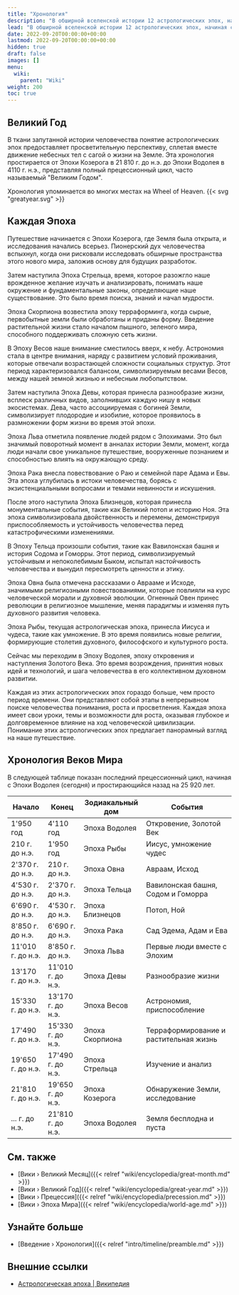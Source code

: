 ```yaml
---
title: "Хронология"
description: "В обширной вселенской истории 12 астрологических эпох, начиная с Эпохи Козерога в 21 810 г. до н.э. и заканчивая Эпохой Водолея в 4110 г. н.э., предоставляют увлекательную перспективу на человеческую цивилизацию. Эпохи отражают полный прецессионный цикл, часто называемый Великим Годом, циклом, который определяет развитие событий и эволюцию сознания на Земле. Каждая эпоха означает определенную эру, принося свои собственные темы и уроки. Эпоха Козерога отметила открытие и исследование Земли. Стрелец стимулировал исследования и анализ, в то время как Скорпион привел к терраформированию и размножению растительной жизни. В эпоху Весов человечество сосредоточилось на астрономии и размещении, а за ней последовала эпоха Девы, которая увидела разнообразие жизни. Эпоха Льва свидетельствовала о появлении людей рядом с Элохимами, а за ней последовала эпоха Рака, отмечающая эру Рая и историю Адама и Евы. Последующие эпохи несли в себе значительные религиозные и исторические вехи, от потопа в эпохе Близнецов до событий, таких как Вавилонская башня, Содом и Гоморра в Тельце и Авраам и Исход в Овне. Эпоха Рыбы наблюдала появление Иисуса с чудесами, такими как умножение, что привело к настоящей Эпохе Водолея, символизирующей откровение и наступление Золотого Века. Эти эпохи представляют собой не только периоды времени, но и величественное космическое путешествие, которое человечество предпринимает в своем стремлении к духовному росту и просветлению."
lead: "В обширной вселенской истории 12 астрологических эпох, начиная с Эпохи Козерога в 21 810 г. до н.э. и заканчивая Эпохой Водолея в 4110 г. н.э., предоставляют увлекательную перспективу на человеческую цивилизацию. Эпохи отражают полный прецессионный цикл, часто называемый Великим Годом, циклом, который определяет развитие событий и эволюцию сознания на Земле. Каждая эпоха означает определенную эру, принося свои собственные темы и уроки. Эпоха Козерога отметила открытие и исследование Земли. Стрелец стимулировал исследования и анализ, в то время как Скорпион привел к терраформированию и размножению растительной жизни. В эпоху Весов человечество сосредоточилось на астрономии и размещении, а за ней последовала эпоха Девы, которая увидела разнообразие жизни. Эпоха Льва свидетельствовала о появлении людей рядом с Элохимами, а за ней последовала эпоха Рака, отмечающая эру Рая и историю Адама и Евы. Последующие эпохи несли в себе значительные религиозные и исторические вехи, от потопа в эпохе Близнецов до событий, таких как Вавилонская башня, Содом и Гоморра в Тельце и Авраам и Исход в Овне. Эпоха Рыбы наблюдала появление Иисуса с чудесами, такими как умножение, что привело к настоящей Эпохе Водолея, символизирующей откровение и наступление Золотого Века. Эти эпохи представляют собой не только периоды времени, но и величественное космическое путешествие, которое человечество предпринимает в своем стремлении к духовному росту и просветлению."
date: 2022-09-20T00:00:00+00:00
lastmod: 2022-09-20T00:00:00+00:00
hidden: true
draft: false
images: []
menu:
  wiki:
    parent: "Wiki"
weight: 200
toc: true
---
```


## Великий Год

В ткани запутанной истории человечества понятие астрологических эпох предоставляет просветительную перспективу, сплетая вместе движение небесных тел с сагой о жизни на Земле. Эта хронология простирается от Эпохи Козерога в 21 810 г. до н.э. до Эпохи Водолея в 4110 г. н.э., представляя полный прецессионный цикл, часто называемый "Великим Годом".

Хронология упоминается во многих местах на Wheel of Heaven. {{< svg "greatyear.svg" >}}

## Каждая Эпоха

Путешествие начинается с Эпохи Козерога, где Земля была открыта, и исследования начались всерьез. Пионерский дух человечества вспыхнул, когда они рисковали исследовать обширные пространства этого нового мира, заложив основу для будущих разработок.

Затем наступила Эпоха Стрельца, время, которое разожгло наше врожденное желание изучать и анализировать, понимать наше окружение и фундаментальные законы, определяющие наше существование. Это было время поиска, знаний и начал мудрости.

Эпоха Скорпиона возвестила эпоху терраформинга, когда сырые, первобытные земли были обработаны и приданы форму. Введение растительной жизни стало началом пышного, зеленого мира, способного поддерживать сложную сеть жизни.

В Эпоху Весов наше внимание сместилось вверх, к небу. Астрономия стала в центре внимания, наряду с развитием условий проживания, которые отвечали возрастающей сложности социальных структур. Этот период характеризовался балансом, символизируемым весами Весов, между нашей земной жизнью и небесным любопытством.

Затем наступила Эпоха Девы, которая принесла разнообразие жизни, всплеск различных видов, заполнивших каждую нишу в новых экосистемах. Дева, часто ассоциируемая с богиней Земли, символизирует плодородие и изобилие, которое проявилось в размножении форм жизни во время этой эпохи.

Эпоха Льва отметила появление людей рядом с Элохимами. Это был значимый поворотный момент в анналах истории Земли, момент, когда люди начали свое уникальное путешествие, вооруженные познанием и способностью влиять на окружающую среду.

Эпоха Рака внесла повествование о Раю и семейной паре Адама и Евы. Эта эпоха углубилась в истоки человечества, борясь с экзистенциальными вопросами и темами невинности и искушения.

После этого наступила Эпоха Близнецов, которая принесла монументальные события, такие как Великий потоп и историю Ноя. Эта эпоха символизировала двойственность и перемены, демонстрируя приспособляемость и устойчивость человечества перед катастрофическими изменениями.

В Эпоху Тельца произошли события, такие как Вавилонская башня и история Содома и Гоморры. Этот период, символизируемый устойчивым и непоколебимым Быком, испытал настойчивость человечества и вынудил пересмотреть ценности и этику.

Эпоха Овна была отмечена рассказами о Аврааме и Исходе, значимыми религиозными повествованиями, которые повлияли на курс человеческой морали и духовной эволюции. Огненный Овен принес революции в религиозное мышление, меняя парадигмы и изменяя путь духовного развития человека.

Эпоха Рыбы, текущая астрологическая эпоха, принесла Иисуса и чудеса, такие как умножение. В это время появились новые религии, формирующие столетия духовного, философского и культурного роста.

Сейчас мы переходим в Эпоху Водолея, эпоху откровения и наступления Золотого Века. Это время возрождения, принятия новых идей и технологий, и шага человечества в его коллективном духовном развитии.

Каждая из этих астрологических эпох гораздо больше, чем просто период времени. Они представляют собой этапы в непрерывном поиске человечества понимания, роста и просветления. Каждая эпоха имеет свои уроки, темы и возможности для роста, оказывая глубокое и долговременное влияние на ход человеческой цивилизации. Понимание этих астрологических эпох предлагает панорамный взгляд на наше путешествие.

## Хронология Веков Мира

В следующей таблице показан последний прецессионный цикл, начиная с Эпохи Водолея (сегодня) и простирающийся назад на 25 920 лет.

| Начало    | Конец     | Зодиакальный дом  | События                         |
|-----------|-----------|-------------------|-------------------------------|
| 1'950 год | 4'110 год | Эпоха Водолея     | Откровение, Золотой Век        |
| 210 г. до н.э. | 1'950 год  | Эпоха Рыбы     | Иисус, умножение чудес         |
| 2'370 г. до н.э. | 210 г. до н.э. | Эпоха Овна | Авраам, Исход                  |
| 4'530 г. до н.э. | 2'370 г. до н.э. | Эпоха Тельца | Вавилонская башня, Содом и Гоморра       |
| 6'690 г. до н.э. | 4'530 г. до н.э. | Эпоха Близнецов | Потоп, Ной                    |
| 8'850 г. до н.э. | 6'690 г. до н.э. | Эпоха Рака | Сад Эдема, Адам и Ева    |
| 11'010 г. до н.э. | 8'850 г. до н.э. | Эпоха Льва | Первые люди вместе с Элохим     |
| 13'170 г. до н.э. | 11'010 г. до н.э. | Эпоха Девы | Разнообразие жизни             |
| 15'330 г. до н.э. | 13'170 г. до н.э. | Эпоха Весов | Астрономия, приспособление       |
| 17'490 г. до н.э. | 15'330 г. до н.э. | Эпоха Скорпиона | Терраформирование и растительная жизнь   |
| 19'650 г. до н.э. | 17'490 г. до н.э. | Эпоха Стрельца | Изучение и анализ            |
| 21'810 г. до н.э. | 19'650 г. до н.э. | Эпоха Козерога | Обнаружение Земли, исследование |
| ... г. до н.э. | 21'810 г. до н.э. | Эпоха Водолея | Земля бесплодна и пуста         |

## См. также

- [Вики › Великий Месяц]({{< relref "wiki/encyclopedia/great-month.md" >}})
- [Вики › Великий Год]({{< relref "wiki/encyclopedia/great-year.md" >}})
- [Вики › Прецессия]({{< relref "wiki/encyclopedia/precession.md" >}})
- [Вики › Эпоха Мира]({{< relref "wiki/encyclopedia/world-age.md" >}})

## Узнайте больше

- [Введение › Хронология]({{< relref "intro/timeline/preamble.md" >}})

## Внешние ссылки

- [Астрологическая эпоха | Википедия](https://ru.wikipedia.org/wiki/Астрологическая_эпоха)
